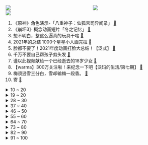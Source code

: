 <div >
	<a style="float:left;width:55%;" href = "https://github.com/anuraghazra/github-readme-stats">
	 <img src = "https://github-readme-stats.vercel.app/api?username=iuuuuuaena&theme=buefy&show_icons=true"/>
	</a>
	<a  style="float:right;width:45%" href = "https://github.com/anuraghazra/github-readme-stats">
	 <img  src="https://github-readme-stats.vercel.app/api/top-langs/?username=anuraghazra&layout=compact"/>
	</a>
	</div>

[![](https://img.shields.io/badge/jxd-@jxdgogogo.xyz-yellowgreen.svg)](https://www.jxdgogogo.xyz)<br>
1. 《原神》角色演示-「八重神子：仙狐宫司异闻录」 [:link:](//www.bilibili.com/video/BV1M341177YQ) <br>
2. 《崩坏3》概念动画短片「冬之记忆」 [:link:](//www.bilibili.com/video/BV1QP4y1c7K5) <br>
3. 想不明白，整这么逼真的玩具干啥 [:link:](//www.bilibili.com/video/BV1sL411K7mY) <br>
4. 2021年的总结 1000个星星小人画完拉 [:link:](//www.bilibili.com/video/BV1eS4y1G7ig) <br>
5. 脸都不要了！2021年度动画打脸大总结！【泛式】 [:link:](//www.bilibili.com/video/BV1oa411k71r) <br>
6. 千万不要自己帮孩子剪头发 [:link:](//www.bilibili.com/video/BV1db4y1x76t) <br>
7. 谨以此视频献给一个已经逝去的18岁少女 [:link:](//www.bilibili.com/video/BV16T4y1X7jm) <br>
8. 【warma】300万关注啦！来纪念一下吧【沃玛的生活/第七期】 [:link:](//www.bilibili.com/video/BV1LR4y177om) <br>
9. 梅须逊雪三分白，雪却输梅一段香。 [:link:](//www.bilibili.com/video/BV1GS4y1V7Xu) <br>
10. 寄 [:link:](//www.bilibili.com/video/BV1YZ4y1R7Hb) <br>
<details>
<summary>10 ~ 20</summary>

11. 没有心情打卡了 [:link:](//www.bilibili.com/video/BV1sq4y1t7Af) <br>
12. 麻瓜不可见，巫师来相聚【哈利波特魔法觉醒新春会】 [:link:](//www.bilibili.com/video/BV16Z4y1o7y2) <br>
13. 哥又给大家整了首翻唱 [:link:](//www.bilibili.com/video/BV12L4y1s7QQ) <br>
14. 《明日方舟》EP - Spark for Dream [:link:](//www.bilibili.com/video/BV12a411k7os) <br>
15. 疯了！好吃到疯了【会爆汁的鸡排】非常哇塞！ [:link:](//www.bilibili.com/video/BV1Wq4y1t7ke) <br>
16. 你可以永远相信恐怖片导演的审美 [:link:](//www.bilibili.com/video/BV1pr4y167qz) <br>
17. 17岁，社恐，只敢在家里偷偷变身 [:link:](//www.bilibili.com/video/BV1vT4y1X7H2) <br>
18. 背叛妻子、家暴儿子——“好父亲”傅雷和他的《傅雷家书》 [:link:](//www.bilibili.com/video/BV1HP4y1w79A) <br>
19. 挑战过年穿成这样去亲戚家，多久会被赶出来？《请勿模仿》 [:link:](//www.bilibili.com/video/BV1WS4y1r7tP) <br>
</details>
<details>
<summary>19 ~ 20</summary>

20. 上帝知道我破产了 [:link:](//www.bilibili.com/video/BV1Ji4y1f7zW) <br>
21. 《青莲兰陵》你可以永远相信边路闪现兰陵王！！！ [:link:](//www.bilibili.com/video/BV1cm4y1o7BR) <br>
22. 当了8年搞笑up主，今天讲讲我的故事 [:link:](//www.bilibili.com/video/BV1sS4y1r7id) <br>
23. 【野生人类图鉴】拜托，当个废柴超酷的好吗 [:link:](//www.bilibili.com/video/BV1xL411K7yt) <br>
24. 【原神/魈个人向手书】超度我 [:link:](//www.bilibili.com/video/BV1bi4y117QA) <br>
25. “有没有一种可能，他们是在做饭” [:link:](//www.bilibili.com/video/BV1iS4y1C7M2) <br>
26. 《十年一品温如言》？导演快点还我钱！ [:link:](//www.bilibili.com/video/BV1VR4y1L7ZT) <br>
27. 把弹幕刷爆！这可是神仙打架！！《华语流行音乐发展史》上 [:link:](//www.bilibili.com/video/BV1Ca411k7Kc) <br>
28. 《情人节快乐》 [:link:](//www.bilibili.com/video/BV1uS4y1V7KA) <br>
</details>
<details>
<summary>28 ~ 30</summary>

29. 不敢相信！我居然说过这些话？！ [:link:](//www.bilibili.com/video/BV1kP4y1w7SM) <br>
30. 【四月新番导视】辉夜骨王齐上阵！这季度我是一刻也待不下去了！ [:link:](//www.bilibili.com/video/BV1K44y1p7Vj) <br>
31. 如果你爸是驾校教练，千万不要让他去开家长会 [:link:](//www.bilibili.com/video/BV1pL411K79r) <br>
32. 开局一面墙！3千元爆改电竞小屋！含电脑 显示器 外设 家具！荒野大镖客60帧！ [:link:](//www.bilibili.com/video/BV1Xi4y1f7CR) <br>
33. 一刀下去，这就是冬奥顶流吗？！ [:link:](//www.bilibili.com/video/BV1jm4y1d7Zm) <br>
34. 【原神】钟离大人这么做，一定是有什么........ [:link:](//www.bilibili.com/video/BV1HF411n7vq) <br>
35. 游戏里一个恶心人的男主需要具备什么？重生细胞的完整剧情就很离谱！ [:link:](//www.bilibili.com/video/BV1am4y1d74X) <br>
36. 弟弟这创意多少有点超前了 [:link:](//www.bilibili.com/video/BV11u411Q7nj) <br>
37. 牛 骨 天 花 板 [:link:](//www.bilibili.com/video/BV1oF41177ui) <br>
</details>
<details>
<summary>37 ~ 40</summary>

38. 【川普】你是我的宝贝，深情献唱Shape Of You【演奏鬼才Ziikos】 [:link:](//www.bilibili.com/video/BV1xS4y1G751) <br>
39. 红警冰天混战两大高手联手！精彩1v2钢铁防守绝地翻盘！ [:link:](//www.bilibili.com/video/BV1zR4y1L7dP) <br>
40. 【罗翔】“从良”性工作者嫁老实人算诈骗吗？刑法应该打击哪类欺诈行为？ [:link:](//www.bilibili.com/video/BV1dP4y1w7ao) <br>
41. 满级人类之冬奥会摄影师是摄影鬼才《遇见最美的自己》 [:link:](//www.bilibili.com/video/BV1TS4y1C72M) <br>
42. 被拐卖到偏远山区叫天天不应叫地地不灵，能不能挖断国防电缆让部队注意到自己从而被解救？ [:link:](//www.bilibili.com/video/BV1s34y1C78w) <br>
43. 印度农村街头闲逛，喝一杯甘蔗汁压压惊！ [:link:](//www.bilibili.com/video/BV1J34y1C72Z) <br>
44. 当一只鸭子不再内八 [:link:](//www.bilibili.com/video/BV1dR4y157mN) <br>
45. 《原神》海灯节群像手书「星花照明月，千灯寄流年」 [:link:](//www.bilibili.com/video/BV1GR4y1L7ZX) <br>
46. 王濛评价韩国选手擦领奖台：没人扒拉你 你滑不过人家你擦啥？！ [:link:](//www.bilibili.com/video/BV1aR4y1L7JS) <br>
</details>
<details>
<summary>46 ~ 50</summary>

47. 赤练与冰雁｜永劫无间角色短片 [:link:](//www.bilibili.com/video/BV11Z4y1R74i) <br>
48. 搞笑女和怨种男友的日常 [:link:](//www.bilibili.com/video/BV1WR4y1L7FD) <br>
49. 听说糖葫芦裹完糖衣后猛转一下，价格能多卖一个0？ [:link:](//www.bilibili.com/video/BV1Sa411k7he) <br>
50. 【同人动画】儿童迪迦6：黑暗迪迦！！！！！！！ [:link:](//www.bilibili.com/video/BV1fu41197av) <br>
51. 原神保底玩家现状《保底怪》 [:link:](//www.bilibili.com/video/BV1br4y167er) <br>
52. 【真诚向】以此20秒感恩2021的挫折和痛苦 [:link:](//www.bilibili.com/video/BV1wT4y1X7wf) <br>
53. 我经常观察昆虫的地方，北京怀柔的小溪 [:link:](//www.bilibili.com/video/BV1Mb4y147Kd) <br>
54. 官宣实锤！猛料爆炸！X战警、光照会真的来了！《奇异博士2》第二支预告全解析 [:link:](//www.bilibili.com/video/BV1Gb4y147GA) <br>
55. 长平之战：再这样输下去，邯郸都不要了 [:link:](//www.bilibili.com/video/BV1vi4y1f7Se) <br>
</details>
<details>
<summary>55 ~ 60</summary>

56. 原初修真伏羲生存 EP4 不忘初心坚持到底 [:link:](//www.bilibili.com/video/BV13341177hf) <br>
57. ⚡️双 屑 合 璧 •᷅ࡇ•᷄ 天 下 无 敌⚡️ [:link:](//www.bilibili.com/video/BV14b4y147yS) <br>
58. 这孩子竟然一点也不像屑🦊狐狸？？ [:link:](//www.bilibili.com/video/BV12P4y1w72E) <br>
59. 【误导向】感人短片《美式关爱》 [:link:](//www.bilibili.com/video/BV1P5411Z7hZ) <br>
60. 卧槽，我当时真的以为爸妈在吹牛！！！ [:link:](//www.bilibili.com/video/BV1o5411d7ze) <br>
61. 我的世界，但是你能做「白日梦」！！？ [:link:](//www.bilibili.com/video/BV1cZ4y1d7gm) <br>
62. 08奥运会真的常看常新！中国人的浪漫永远藏在细节里！ [:link:](//www.bilibili.com/video/BV1sL4y1s7nd) <br>
63. 你见过凌晨的电子厂吗 [:link:](//www.bilibili.com/video/BV11i4y117h2) <br>
64. 简直跟我水论文的方法一模一样 [:link:](//www.bilibili.com/video/BV15Z4y1d7BE) <br>
</details>
<details>
<summary>64 ~ 70</summary>

65. 我去！初音未来 [:link:](//www.bilibili.com/video/BV1yu41197qg) <br>
66. “非物质文化遗产”之《吵架操》（先看简介哦~） [:link:](//www.bilibili.com/video/BV1JL4y1G76g) <br>
67. 都2022年了，还在玩这个梗 [:link:](//www.bilibili.com/video/BV1DF411J7Wo) <br>
68. 这是人类能完成的操作？？ [:link:](//www.bilibili.com/video/BV13S4y1F7DU) <br>
69. 又一个土豆的神仙吃法，快安排起来吧 [:link:](//www.bilibili.com/video/BV1nb4y147D6) <br>
70. 全国巡剪在筹备了，我想感受一下哪里呼声要高一点。 [:link:](//www.bilibili.com/video/BV1sY411V7JA) <br>
71. 【TF家族】《长大》舞蹈练习室版 [:link:](//www.bilibili.com/video/BV18b4y147s1) <br>
72. 谨以本视频纪念那些逝去的弹幕艺术 [:link:](//www.bilibili.com/video/BV1J3411777e) <br>
73. 课 堂 请 勿 对 对 子【第二季】5.0 ！！！ [:link:](//www.bilibili.com/video/BV1JP4y1P76Q) <br>
</details>
<details>
<summary>73 ~ 80</summary>

74. 一个普通女生减肥45斤的变化 [:link:](//www.bilibili.com/video/BV1Lb4y147nL) <br>
75. 雪山旅拍，你的心甘晴愿！ [:link:](//www.bilibili.com/video/BV17Y411V7Tg) <br>
76. 当6名UP为了「争夺羊毛」而踏过刀山火海！！ [:link:](//www.bilibili.com/video/BV1Ym4y1d74L) <br>
77. 把演员当牲口用的希区柯克！ [:link:](//www.bilibili.com/video/BV1SP4y1w7Ci) <br>
78. 15岁的表妹 vs 20岁的我 [:link:](//www.bilibili.com/video/BV1jF411n7GU) <br>
79. 《孤勇者》鲁迅版填词 献给先生的歌 [:link:](//www.bilibili.com/video/BV1SS4y1G754) <br>
80. 【原神】八重神子武器伤害期望对比，爆伤专武究竟有多强？？ [:link:](//www.bilibili.com/video/BV1644y1J7xF) <br>
81. 不可思议这个地方竟然被找到了 [:link:](//www.bilibili.com/video/BV1cP4y1w7sr) <br>
82. 【原神】米哈游公布全球新品牌HoYoverse！2.5来了这780原石别忘了！周常声望先别做！雷神胡桃刻晴凝光遭魔改侵权！ [:link:](//www.bilibili.com/video/BV1Ym4y1d7c5) <br>
</details>
<details>
<summary>82 ~ 90</summary>

83. 一首Lemon火遍全球，日本年轻称他为“神”，你最喜欢他哪首歌？ [:link:](//www.bilibili.com/video/BV1ya411y7Lb) <br>
84. 【王濛】濛姐：别耽误我生意！ [:link:](//www.bilibili.com/video/BV1YY411V7Fi) <br>
85. 超豪华中式大餐震惊芬兰家人！干饭人彻底撑晕在现场！狂拍照停不下来！芬兰家人各展神通上演联欢晚会！ [:link:](//www.bilibili.com/video/BV1am4y1d7t3) <br>
86. “致我失去的挚友和无望的爱人” [:link:](//www.bilibili.com/video/BV1nL4y1G7nR) <br>
87. 国风华美，冰舞翩然！洛天依刘宇宁合唱《Time to shine》 [:link:](//www.bilibili.com/video/BV1vm4y1d7mx) <br>
88. ⚠️“就你是上弦二童磨？” [:link:](//www.bilibili.com/video/BV1fF41177QP) <br>
89. 适合情人节分手的礼物～ [:link:](//www.bilibili.com/video/BV1bS4y1r7kg) <br>
90. 冰墩墩又菜又爱炫先锋代表人物 [:link:](//www.bilibili.com/video/BV1L44y1p7D5) <br>
91. 侦探挑战赛（162），为什么牙膏挤出来花纹不会乱？揭秘不靠谱的科普 [:link:](//www.bilibili.com/video/BV1DS4y1C7rG) <br>
</details>
<details>
<summary>91 ~ 100</summary>

92. 《中 二 少 年 杀 鬼 记 ！》 [:link:](//www.bilibili.com/video/BV1vL4y1s7qY) <br>
93. 当男孩子收到花，竟然这么说......看到最后！ [:link:](//www.bilibili.com/video/BV1TS4y1C7z9) <br>
94. 金泰妍最新回归曲INVU MV公开 [:link:](//www.bilibili.com/video/BV1A5411Z7yJ) <br>
95. 卧槽！我现在相信董子健说的是真的了！ [:link:](//www.bilibili.com/video/BV1Ha411y7AW) <br>
96. 导演请问笨蛋美人怎么演？导演：你收敛点就行！ [:link:](//www.bilibili.com/video/BV1xm4y1Z76b) <br>
97. 跳绳，而且556个 [:link:](//www.bilibili.com/video/BV1ka411y7GF) <br>
98. 没想到有朝一日也能看到我妈 仓皇逃离我的脚步 [:link:](//www.bilibili.com/video/BV1Aq4y1t7SW) <br>
99. “Loser竟是我自己是吧” [:link:](//www.bilibili.com/video/BV1ZZ4y1R7H7) <br>
100. 所 以 我 放 弃 了 吉 他 [:link:](//www.bilibili.com/video/BV1cZ4y1d7H1) <br>
</details>
